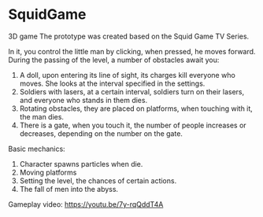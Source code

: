 # SquidGame
3D game
The prototype was created based on the Squid Game TV Series.

In it, you control the little man by clicking, when pressed, he moves forward. During the passing of the level, a number of obstacles await you:
  1. A doll, upon entering its line of sight, its charges kill everyone who moves. She looks at the interval specified in the settings.
  2. Soldiers with lasers, at a certain interval, soldiers turn on their lasers, and everyone who stands in them dies.
  3. Rotating obstacles, they are placed on platforms, when touching with it, the man dies.
  4. There is a gate, when you touch it, the number of people increases or decreases, depending on the number on the gate.
  
Basic mechanics:
  1. Character spawns particles when die.
  2. Moving platforms
  3. Setting the level, the chances of certain actions.
  4. The fall of men into the abyss.

Gameplay video:
https://youtu.be/7y-rqQddT4A
